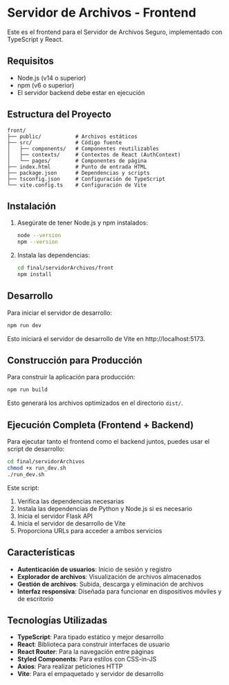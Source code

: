 # Servidor de Archivos - Frontend

Este es el frontend para el Servidor de Archivos Seguro, implementado con TypeScript y React.

## Requisitos

- Node.js (v14 o superior)
- npm (v6 o superior)
- El servidor backend debe estar en ejecución

## Estructura del Proyecto

```
front/
├── public/           # Archivos estáticos
├── src/              # Código fuente
│   ├── components/   # Componentes reutilizables
│   ├── contexts/     # Contextos de React (AuthContext)
│   └── pages/        # Componentes de página
├── index.html        # Punto de entrada HTML
├── package.json      # Dependencias y scripts
├── tsconfig.json     # Configuración de TypeScript
└── vite.config.ts    # Configuración de Vite
```

## Instalación

1. Asegúrate de tener Node.js y npm instalados:
   ```bash
   node --version
   npm --version
   ```

2. Instala las dependencias:
   ```bash
   cd final/servidorArchivos/front
   npm install
   ```

## Desarrollo

Para iniciar el servidor de desarrollo:

```bash
npm run dev
```

Esto iniciará el servidor de desarrollo de Vite en http://localhost:5173.

## Construcción para Producción

Para construir la aplicación para producción:

```bash
npm run build
```

Esto generará los archivos optimizados en el directorio `dist/`.

## Ejecución Completa (Frontend + Backend)

Para ejecutar tanto el frontend como el backend juntos, puedes usar el script de desarrollo:

```bash
cd final/servidorArchivos
chmod +x run_dev.sh
./run_dev.sh
```

Este script:
1. Verifica las dependencias necesarias
2. Instala las dependencias de Python y Node.js si es necesario
3. Inicia el servidor Flask API
4. Inicia el servidor de desarrollo de Vite
5. Proporciona URLs para acceder a ambos servicios

## Características

- **Autenticación de usuarios**: Inicio de sesión y registro
- **Explorador de archivos**: Visualización de archivos almacenados
- **Gestión de archivos**: Subida, descarga y eliminación de archivos
- **Interfaz responsiva**: Diseñada para funcionar en dispositivos móviles y de escritorio

## Tecnologías Utilizadas

- **TypeScript**: Para tipado estático y mejor desarrollo
- **React**: Biblioteca para construir interfaces de usuario
- **React Router**: Para la navegación entre páginas
- **Styled Components**: Para estilos con CSS-in-JS
- **Axios**: Para realizar peticiones HTTP
- **Vite**: Para el empaquetado y servidor de desarrollo